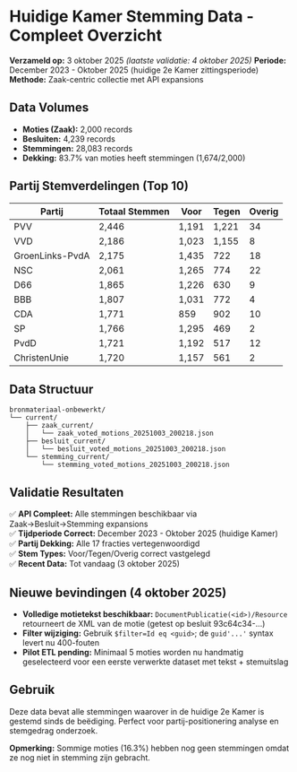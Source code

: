 # Huidige Kamer Stemming Data - Compleet Overzicht

**Verzameld op:** 3 oktober 2025 _(laatste validatie: 4 oktober 2025)_
**Periode:** December 2023 - Oktober 2025 (huidige 2e Kamer zittingsperiode)
**Methode:** Zaak-centric collectie met API expansions

## Data Volumes
- **Moties (Zaak):** 2,000 records
- **Besluiten:** 4,239 records
- **Stemmingen:** 28,083 records
- **Dekking:** 83.7% van moties heeft stemmingen (1,674/2,000)

## Partij Stemverdelingen (Top 10)
| Partij | Totaal Stemmen | Voor | Tegen | Overig |
|--------|----------------|------|-------|--------|
| PVV | 2,446 | 1,191 | 1,221 | 34 |
| VVD | 2,186 | 1,023 | 1,155 | 8 |
| GroenLinks-PvdA | 2,175 | 1,435 | 722 | 18 |
| NSC | 2,061 | 1,265 | 774 | 22 |
| D66 | 1,865 | 1,226 | 630 | 9 |
| BBB | 1,807 | 1,031 | 772 | 4 |
| CDA | 1,771 | 859 | 902 | 10 |
| SP | 1,766 | 1,295 | 469 | 2 |
| PvdD | 1,721 | 1,192 | 517 | 12 |
| ChristenUnie | 1,720 | 1,157 | 561 | 2 |

## Data Structuur
```
bronmateriaal-onbewerkt/
└── current/
    ├── zaak_current/
    │   └── zaak_voted_motions_20251003_200218.json
    ├── besluit_current/
    │   └── besluit_voted_motions_20251003_200218.json
    └── stemming_current/
        └── stemming_voted_motions_20251003_200218.json
```

## Validatie Resultaten
✅ **API Compleet:** Alle stemmingen beschikbaar via Zaak→Besluit→Stemming expansions  
✅ **Tijdperiode Correct:** December 2023 - Oktober 2025 (huidige Kamer)  
✅ **Partij Dekking:** Alle 17 fracties vertegenwoordigd  
✅ **Stem Types:** Voor/Tegen/Overig correct vastgelegd  
✅ **Recent Data:** Tot vandaag (3 oktober 2025)  

## Nieuwe bevindingen (4 oktober 2025)
- **Volledige motietekst beschikbaar:** `DocumentPublicatie(<id>)/Resource` retourneert de XML van de motie (getest op besluit 93c64c34-…)
- **Filter wijziging:** Gebruik `$filter=Id eq <guid>`; de `guid'...'` syntax levert nu 400-fouten
- **Pilot ETL pending:** Minimaal 5 moties worden nu handmatig geselecteerd voor een eerste verwerkte dataset met tekst + stemuitslag

## Gebruik
Deze data bevat alle stemmingen waarover in de huidige 2e Kamer is gestemd sinds de beëdiging. Perfect voor partij-positionering analyse en stemgedrag onderzoek.

**Opmerking:** Sommige moties (16.3%) hebben nog geen stemmingen omdat ze nog niet in stemming zijn gebracht.